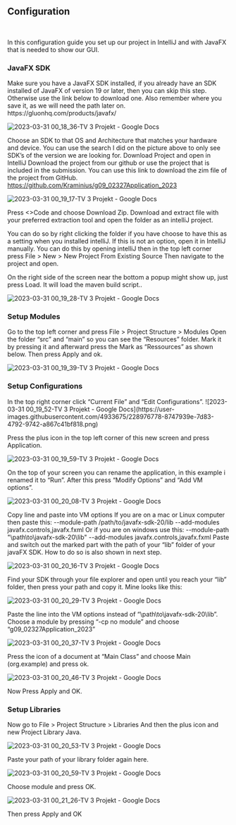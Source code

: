 <H2>Configuration</H2> <br>



In this configuration guide you set up our project in IntelliJ and with JavaFX that is needed to show our GUI.
<H3>JavaFX SDK </H3>
Make sure you have a JavaFX SDK installed, if you already have an SDK installed of JavaFX of version 19 or later, then you can skip this step. Otherwise use the link below to download one. Also remember where you save it, as we will need the path later on.
https://gluonhq.com/products/javafx/ 

![2023-03-31 00_18_36-TV 3 Projekt - Google Docs](https://user-images.githubusercontent.com/4933675/228976768-93be4eb5-fede-4b43-84f0-2773c547febe.png)


Choose an SDK to that OS and Architecture that matches your hardware and device. You can use the search I did on the picture above to only see SDK’s of the version we are looking for.
Download Project and open in IntelliJ
Download the project from our github or use the project that is included in the submission. You can use this link to download the zim file of the project from GitHub.
https://github.com/Kraminius/g09_02327Application_2023

![2023-03-31 00_19_17-TV 3 Projekt - Google Docs](https://user-images.githubusercontent.com/4933675/228976773-a46e4d16-f57a-4ead-85dd-5e41c7efd29f.png)

Press <>Code and choose Download Zip.
Download and extract file with your preferred extraction tool and open the folder as an intelliJ project.

You can do so by right clicking the folder if you have choose to have this as a setting when you installed intelliJ. If this is not an option, open it in IntelliJ manually.
You can do this by opening intelliJ then in the top left corner press 
File > New > New Project From Existing Source
Then navigate to the project and open. 

On the right side of the screen near the bottom a popup might show up, just press Load. It will load the maven build script..

![2023-03-31 00_19_28-TV 3 Projekt - Google Docs](https://user-images.githubusercontent.com/4933675/228976774-9380509f-1005-40fc-83f9-cee975c1050a.png)


<H3>Setup Modules </H3>
Go to the top left corner and press File > Project Structure > Modules
Open the folder “src” and “main” so you can see the “Resources” folder. Mark it by pressing it and afterward press the Mark as “Ressources” as shown below.
Then press Apply and ok.

![2023-03-31 00_19_39-TV 3 Projekt - Google Docs](https://user-images.githubusercontent.com/4933675/228976776-4879ccc6-9cac-4db1-8cad-6d43b5d492e1.png)




<H3>Setup Configurations </H3>
In the top right corner click “Current File” and “Edit Configurations”.
![2023-03-31 00_19_52-TV 3 Projekt - Google Docs](https://user-images.githubusercontent.com/4933675/228976778-8747939e-7d83-4792-9742-a867c41bf818.png)


Press the plus icon in the top left corner of this new screen and press Application.

![2023-03-31 00_19_59-TV 3 Projekt - Google Docs](https://user-images.githubusercontent.com/4933675/228976780-2f56b48c-3f06-4514-b72f-64bb95f97d33.png)


On the top of your screen you can rename the application, in this example i renamed it to “Run”. 
After this press “Modify Options” and “Add VM options”.

![2023-03-31 00_20_08-TV 3 Projekt - Google Docs](https://user-images.githubusercontent.com/4933675/228976784-c1f09630-a64e-4544-b51c-674bfa066946.png)


Copy line and paste into VM options
If you are on a mac or Linux computer then paste this:
--module-path /path/to/javafx-sdk-20/lib --add-modules javafx.controls,javafx.fxml
Or if you are on windows use this:
--module-path "\path\to\javafx-sdk-20\lib" --add-modules javafx.controls,javafx.fxml
Paste and switch out the marked part with the path of your “lib” folder of your javaFX SDK. How to do so is also shown in next step.

![2023-03-31 00_20_16-TV 3 Projekt - Google Docs](https://user-images.githubusercontent.com/4933675/228976786-0cdacf81-2ad6-40c9-9c01-f93a2bdc9682.png)



Find your SDK through your file explorer and open until you reach your “lib” folder, then press your path and copy it. Mine looks like this:

![2023-03-31 00_20_29-TV 3 Projekt - Google Docs](https://user-images.githubusercontent.com/4933675/228976789-cdd70b35-29e7-4c56-8c6a-450dd06184ce.png)


Paste the line into the VM options instead of “\path\to\javafx-sdk-20\lib”.
Choose a module by pressing “-cp no module” and choose “g09_02327Application_2023”

![2023-03-31 00_20_37-TV 3 Projekt - Google Docs](https://user-images.githubusercontent.com/4933675/228976790-5852ea71-2496-4a3a-8803-e2b8bb791833.png)


Press the icon of a document at “Main Class” and choose Main (org.example) and press ok.

![2023-03-31 00_20_46-TV 3 Projekt - Google Docs](https://user-images.githubusercontent.com/4933675/228976791-cf6673d8-445d-44d4-a69c-81ad4b79667a.png)

Now Press Apply and OK.

<H3>Setup Libraries </H3>
Now go to File > Project Structure > Libraries
And then the plus icon and new Project Library Java.

![2023-03-31 00_20_53-TV 3 Projekt - Google Docs](https://user-images.githubusercontent.com/4933675/228976793-26d77d2e-8612-4489-b2ca-253521a27142.png)


Paste your path of your library folder again here.

![2023-03-31 00_20_59-TV 3 Projekt - Google Docs](https://user-images.githubusercontent.com/4933675/228976794-9258698a-8be7-4477-a313-aa903ce7359d.png)

Choose module and press OK.

![2023-03-31 00_21_26-TV 3 Projekt - Google Docs](https://user-images.githubusercontent.com/4933675/228976795-e9e51df6-1f2f-4508-a4cb-7e2913c2a981.png)

Then press Apply and OK
